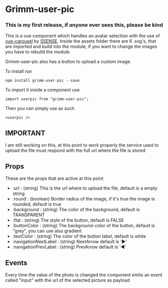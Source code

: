 # Grimm-user-pic

### This is my first release, if anyone ever sees this, please be kind



This is a vue component which handles an avatar selection with the use of [vue-carousel](https://github.com/SSENSE/vue-carousel) by [SSENSE](https://github.com/SSENSE). Inside the assets folder there are 6 .svg's, that are imported and build into the module, if you want to change the images you have to rebuild the module. 

Grimm-user-pic also has a button to upload a custom image.

To install run 

	npm install grimm-user-pic --save

To import it inside a component use

	import userpic from "grimm-user-pic";

Then you can simply use as such

	<userpic />


## IMPORTANT
I am still working on this, at this point to work properly the service used to upload the file must respond with the full url where the file is stored

## Props

These are the props that are active at this point

- :url : (string) This is the url where to upload the file, default is a empty string
- :round : (boolean) Border radius of the image, if it's true the image is rounded, default is true
- :background : (string) The color of the background, default is TRANSPARENT
- :flat : (string) The style of the button, default is FALSE
- :buttonColor : (string) The background-color of the button, default is "grey", you can use also gradient
- :textColor : (string) The color of the button label, default is white
- :navigationNextLabel : (string) NextArrow default is '▶'
- :navigationPrevLabel : (string) PrevArrow default is '◀'

## Events

Every time the value of the photo is changed the component emits an event called "input" with the url of the selected picture as payload

